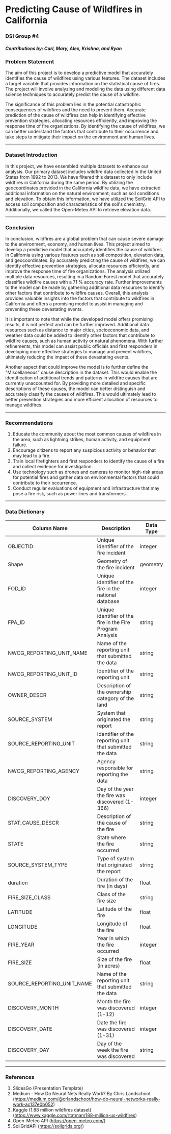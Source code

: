 # Predicting Cause of Wildfires in California
###  DSI Group #4
##### Contributions by: Carl, Mary, Alex, Krishna, and Ryan

### Problem Statement

The aim of this project is to develop a predictive model that accurately identifies the cause of wildfires using various features. The dataset includes a target variable that provides information on the statistical cause of fires. The project will involve analyzing and modeling the data using different data science techniques to accurately predict the cause of a wildfire.

The significance of this problem lies in the potential catastrophic consequences of wildfires and the need to prevent them. Accurate prediction of the cause of wildfires can help in identifying effective prevention strategies, allocating resources efficiently, and improving the response time of fire organizations. By identifying the cause of wildfires, we can better understand the factors that contribute to their occurrence and take steps to mitigate their impact on the environment and human lives.

--- 

### Dataset Introduction

In this project, we have ensembled multiple datasets to enhance our analysis. Our primary dataset includes wildfire data collected in the United States from 1992 to 2013. We have filtered this dataset to only include wildfires in California during the same period. By utilizing the geocoordinates provided in the California wildfire data, we have extracted additional information on the natural environment, such as soil conditions and elevation. To obtain this information, we have utilized the SoilGrid API to access soil composition and characteristics of the soil's chemistry. Additionally, we called the Open-Meteo API to retrieve elevation data.

--- 

### Conclusion

In conclusion, wildfires are a global problem that can cause severe damage to the environment, economy, and human lives. This project aimed to develop a predictive model that accurately identifies the cause of wildfires in California using various features such as soil composition, elevation data, and geocoordinates. By accurately predicting the cause of wildfires, we can identify effective prevention strategies, allocate resources efficiently, and improve the response time of fire organizations. The analysis utilized multiple data resources, resulting in a Random Forest model that accurately classifies wildfire causes with a 71 % accuracy rate. Further improvements to the model can be made by gathering additional data resources to identify other factors that contribute to wildfire causes. Overall, this analysis provides valuable insights into the factors that contribute to wildfires in California and offers a promising model to assist in managing and preventing these devastating events.

It is important to note that while the developed model offers promising results, it is not perfect and can be further improved. Additional data resources such as distance to major cities, socioeconomic data, and weather data could be added to identify other factors that contribute to wildfire causes, such as human activity or natural phenomena. With further refinements, this model can assist public officials and first responders in developing more effective strategies to manage and prevent wildfires, ultimately reducing the impact of these devastating events.

Another aspect that could improve the model is to further define the "Miscellaneous" cause description in the dataset. This would enable the identification of additional trends and patterns in wildfire causes that are currently unaccounted for. By providing more detailed and specific descriptions of these causes, the model can better distinguish and accurately classify the causes of wildfires. This would ultimately lead to better prevention strategies and more efficient allocation of resources to manage wildfires.

---

### Recommendations
1. Educate the community about the most common causes of wildfires in the area, such as lightning strikes, human activity, and equipment failure.
2. Encourage citizens to report any suspicious activity or behavior that may lead to a fire.
3. Train local firefighters and first responders to identify the cause of a fire and collect evidence for investigation.
4. Use technology such as drones and cameras to monitor high-risk areas for potential fires and gather data on environmental factors that could contribute to their occurrence.
5. Conduct regular evaluations of equipment and infrastructure that may pose a fire risk, such as power lines and transformers.

--- 

### Data Dictionary

| Column Name              | Description                                               | Data Type |
|--------------------------|-----------------------------------------------------------|-----------|
| OBJECTID                 | Unique identifier of the fire incident                    | integer   |
| Shape                    | Geometry of the fire incident                             | geometry  |
| FOD_ID                   | Unique identifier of the fire in the national database    | integer   |
| FPA_ID                   | Unique identifier of the fire in the Fire Program Analysis | string    |
| NWCG_REPORTING_UNIT_NAME | Name of the reporting unit that submitted the data         | string    |
| NWCG_REPORTING_UNIT_ID   | Identifier of the reporting unit                           | string    |
| OWNER_DESCR              | Description of the ownership category of the land          | string    |
| SOURCE_SYSTEM            | System that originated the report                          | string    |
| SOURCE_REPORTING_UNIT     | Identifier of the reporting unit that submitted the data   | string    |
| NWCG_REPORTING_AGENCY    | Agency responsible for reporting the data                  | string    |
| DISCOVERY_DOY            | Day of the year the fire was discovered (1-366)            | integer   |
| STAT_CAUSE_DESCR         | Description of the cause of the fire                        | string    |
| STATE                    | State where the fire occurred                              | string    |
| SOURCE_SYSTEM_TYPE       | Type of system that originated the report                  | string    |
| duration                 | Duration of the fire (in days)                              | float     |
| FIRE_SIZE_CLASS          | Class of the fire size                                      | string    |
| LATITUDE                 | Latitude of the fire                                        | float     |
| LONGITUDE                | Longitude of the fire                                       | float     |
| FIRE_YEAR                | Year in which the fire occurred                             | integer   |
| FIRE_SIZE                | Size of the fire (in acres)                                 | float     |
| SOURCE_REPORTING_UNIT_NAME| Name of the reporting unit that submitted the data         | string    |
| DISCOVERY_MONTH          | Month the fire was discovered (1-12)                        | integer   |
| DISCOVERY_DATE           | Date the fire was discovered (1-31)                         | integer   |
| DISCOVERY_DAY            | Day of the week the fire was discovered                     | string    |

--- 

### References

1. SlidesGo (Presentation Template)
2. Medium - How Do Neural Nets Really Work? By Chris Landschoot (https://medium.com/@crlandschoot/how-do-neural-networks-really-work-ac137e0b052)
3. Kaggle (1.88 million wildfires dataset) (https://www.kaggle.com/rtatman/188-million-us-wildfires)
4. Open-Meteo API (https://open-meteo.com/)
5. SoilGridAPI (https://soilgrids.org/)
